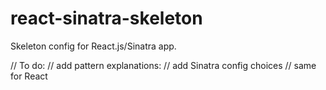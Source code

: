 # react-sinatra-skeleton
Skeleton config for React.js/Sinatra app.

// To do: 
// add pattern explanations:
// add Sinatra config choices
// same for React

